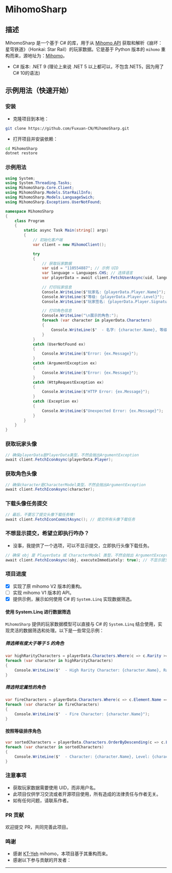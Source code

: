 # MihomoSharp

## 描述

MihomoSharp 是一个基于 C# 的库，用于从 [Mihomo API](https://api.mihomo.me) 获取和解析《崩坏：星穹铁道》（Honkai: Star Rail）的玩家数据。它是基于 Python 版本的 `mihomo` 重构而来，源地址为：[Mihomo](https://github.com/KT-Yeh/mihomo)。

- C# 版本: .NET 9 (理论上来说 .NET 5 以上都可以，不包含.NET5，因为用了C# 10的语法)

## 示例用法（快速开始）

### 安装

- 克隆项目到本地：

```bash
git clone https://github.com/Fuxuan-CN/MihomoSharp.git
```

- 打开项目并安装依赖：

```bash
cd MihomoSharp
dotnet restore
```

### 示例用法

```csharp
using System;
using System.Threading.Tasks;
using MihomoSharp.Core.Client;
using MihomoSharp.Models.StarRailInfo;
using MihomoSharp.Models.LanguageSwich;
using MihomoSharp.Exceptions.UserNotFound;

namespace MihomoSharp
{
    class Program
    {
        static async Task Main(string[] args)
        {
            // 初始化客户端
            var client = new MihomoClient();

            try
            {
                // 获取玩家数据
                var uid = "110554887"; // 示例 UID
                var language = Languages.CHS; // 选择语言
                var playerData = await client.FetchUserAsync(uid, language);
                
                // 打印玩家信息
                Console.WriteLine($"玩家名: {playerData.Player.Name}");
                Console.WriteLine($"等级: {playerData.Player.Level}");
                Console.WriteLine($"玩家签名: {playerData.Player.Signature}");

                // 打印角色信息
                Console.WriteLine("\n展示的角色:");
                foreach (var character in playerData.Characters)
                {
                    Console.WriteLine($"  - 名字: {character.Name}, 等级: {character.Level}, 角色星级: {character.Rarity}");
                }
            }
            catch (UserNotFound ex)
            {
                Console.WriteLine($"Error: {ex.Message}");
            }
            catch (ArgumentException ex)
            {
                Console.WriteLine($"Error: {ex.Message}");
            }
            catch (HttpRequestException ex)
            {
                Console.WriteLine($"HTTP Error: {ex.Message}");
            }
            catch (Exception ex)
            {
                Console.WriteLine($"Unexpected Error: {ex.Message}");
            }
        }
    }
}
```

### 获取玩家头像

```csharp
// 确保playerData是PlayerData类型，不然会抛出ArgumentException
await client.FetchIconAsync(playerData.Player);
```

### 获取角色头像

```csharp
// 确保character是CharacterModel类型，不然会抛出ArgumentException
await client.FetchIconAsync(character);
```

### 下载头像任务提交

```csharp
// 最后，不要忘了提交头像下载任务噢!
await client.FetchIconCommitAsync(); // 提交所有头像下载任务
```

### 不想显示提交，希望立即执行咋办？

- 没事，我提供了一个选项，可以不显示提交，立即执行头像下载任务。

```csharp
// 确保 obj 是 PlayerData 或 CharacterModel 类型，不然会抛出 ArgumentException
await client.FetchIconAsync(obj, executeImmediately: true); // 不显示提交，立即执行
```

### 项目进度

- [x] 实现了原 mihomo V2 版本的重构。
- [ ] 实现 mihomo V1 版本的 API。
- [x] 提供示例，展示如何使用 C# 的 `System.Linq` 实现数据筛选。

#### 使用 System.Linq 进行数据筛选

`MihomoSharp` 提供的玩家数据模型可以直接与 C# 的 `System.Linq` 结合使用，实现灵活的数据筛选和处理。以下是一些常见示例：

##### 筛选稀有度大于等于 5 的角色

```csharp
var highRarityCharacters = playerData.Characters.Where(c => c.Rarity >= 5);
foreach (var character in highRarityCharacters)
{
    Console.WriteLine($"  - High Rarity Character: {character.Name}, Rarity: {character.Rarity}");
}
```

##### 筛选特定属性的角色

```csharp
var fireCharacters = playerData.Characters.Where(c => c.Element.Name == "Fire");
foreach (var character in fireCharacters)
{
    Console.WriteLine($"  - Fire Character: {character.Name}");
}
```

#### 按照等级排序角色

```csharp
var sortedCharacters = playerData.Characters.OrderByDescending(c => c.Level);
foreach (var character in sortedCharacters)
{
    Console.WriteLine($"  - Character: {character.Name}, Level: {character.Level}");
}
```

### 注意事项

- 获取玩家数据需要使用 UID，而非用户名。
- 此项目仅供学习交流或者开源项目使用，所有造成的法律责任与作者无关。
- 如有任何问题，请联系作者。

### PR 贡献

欢迎提交 PR，共同完善此项目。

### 鸣谢

- 感谢 [KT-Yeh](https://github.com/KT-Yeh) mihomo，本项目基于其重构而来。
- 感谢以下参与贡献的开发者：

---
